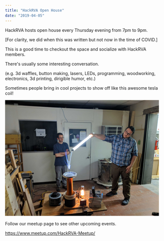 ```yaml
---
title: "HackRVA Open House"
date: "2019-04-05"
---
```


HackRVA hosts open house every Thursday evening from 7pm to 9pm.

\[For clarity, we did when this was written but not now in the time of COVID.\]

This is a good time to checkout the space and socialize with HackRVA members.

There's usually some interesting conversation.

(e.g. 3d waffles, button making, lasers, LEDs, programming, woodworking, electronics, 3d printing, dirigible humor, etc.)

Sometimes people bring in cool projects to show off like this awesome tesla coil!

[![](images/IMG_20190404_205037.jpg)](https://www.hackrva.org/wp-content/uploads/2019/04/IMG_20190404_205037.jpg)

Follow our meetup page to see other upcoming events.

https://www.meetup.com/HackRVA-Meetup/
